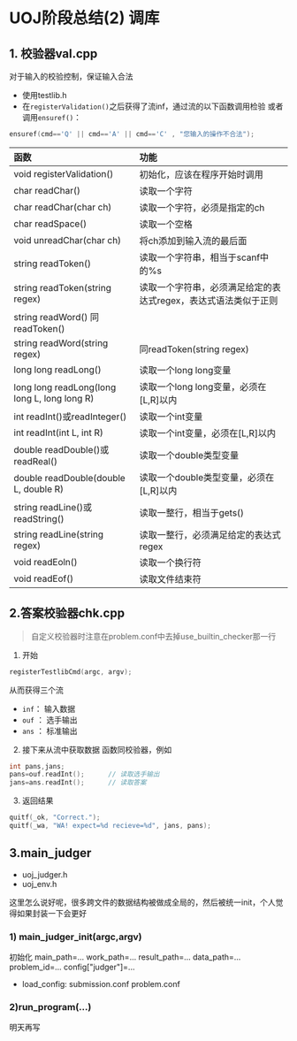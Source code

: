 # UOJ阶段总结(2) 调库
## 1. 校验器val.cpp
对于输入的校验控制，保证输入合法
* 使用testlib.h
* 在```registerValidation()```之后获得了流inf，通过流的以下函数调用检验
或者调用```ensuref()```：
```cpp
ensuref(cmd=='Q' || cmd=='A' || cmd=='C' , "您输入的操作不合法");
```
| 函数                                         | 功能                                                                             |
|:---------------------------------------------|:---------------------------------------------------------------------------------|
| void registerValidation()                    | 初始化，应该在程序开始时调用                                                     |
| char readChar()                              | 读取一个字符                                                                   | |
| char readChar(char ch)                       | 读取一个字符，必须是指定的ch                                            |        |
| char readSpace()                             | 读取一个空格                                                                  |  |
| void unreadChar(char ch)                     | 将ch添加到输入流的最后面                                              |          |
| string readToken()                           | 读取一个字符串，相当于scanf中的%s                                           |    |
| string readToken(string regex)               | 读取一个字符串，必须满足给定的表达式regex，表达式语法类似于正则 |                |
| string readWord() 	同readToken()              |                                                                                  |
| string readWord(string regex)                | 同readToken(string regex)                                        |               |
| long long readLong()                         | 读取一个long long变量                                                     |      |
| long long readLong(long long L, long long R) | 读取一个long long变量，必须在[L,R]以内            |                              |
| int readInt()或readInteger()                 | 读取一个int变量                                                   |              |
| int readInt(int L, int R)                    | 读取一个int变量，必须在[L,R]以内                                     |           |
| double readDouble()或readReal()              | 读取一个double类型变量                                         |                 |
| double readDouble(double L, double R)        | 读取一个double类型变量，必须在[L,R]以内                  |                       |
| string readLine()或readString()              | 读取一整行，相当于gets()                                       |                 |
| string readLine(string regex)                | 读取一整行，必须满足给定的表达式regex                            |               |
| void readEoln()                              | 读取一个换行符               |                                                   |
| void readEof()                               | 读取文件结束符                                                                   |

## 2.答案校验器chk.cpp


>自定义校验器时注意在problem.conf中去掉use_builtin_checker那一行

1. 开始
```cpp
registerTestlibCmd(argc, argv);
```
从而获得三个流
* ```inf```： 输入数据
* ```ouf``` ： 选手输出
* ```ans``` ： 标准输出
2. 接下来从流中获取数据
函数同校验器，例如
```cpp
int pans,jans;
pans=ouf.readInt();      // 读取选手输出
jans=ans.readInt();      // 读取答案
```
3. 返回结果
```cpp
quitf(_ok, "Correct.");
quitf(_wa, "WA! expect=%d recieve=%d", jans, pans);
```

## 3.main_judger
* uoj_judger.h
* uoj_env.h

这里怎么说好呢，很多跨文件的数据结构被做成全局的，然后被统一init，个人觉得如果封装一下会更好
### 1) main_judger_init(argc,argv)
初始化
main_path=...
work_path=...
result_path=...
data_path=...
problem_id=...
config["judger"]=...

* load_config:
submission.conf
problem.conf
### 2)run_program(...)
明天再写